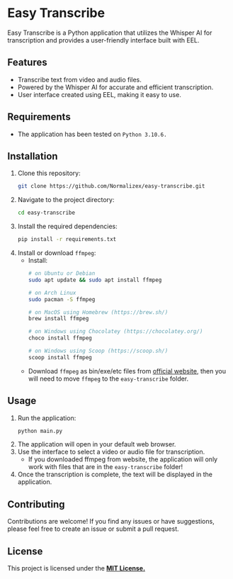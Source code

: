 # Easy Transcribe



Easy Transcribe is a Python application that utilizes the Whisper AI for transcription and provides a user-friendly interface built with EEL.

## Features

- Transcribe text from video and audio files.
- Powered by the Whisper AI for accurate and efficient transcription.
- User interface created using EEL, making it easy to use.

## Requirements
- The application has been tested on `Python 3.10.6.`

## Installation

1. Clone this repository:
    ```bash
    git clone https://github.com/Normalizex/easy-transcribe.git
    ```
2. Navigate to the project directory:
    ```bash
    cd easy-transcribe
    ```
3. Install the required dependencies:
    ```bash
    pip install -r requirements.txt
    ```
4. Install or download `ffmpeg`:
    * Install: 
        ```bash
        # on Ubuntu or Debian
        sudo apt update && sudo apt install ffmpeg

        # on Arch Linux
        sudo pacman -S ffmpeg

        # on MacOS using Homebrew (https://brew.sh/)
        brew install ffmpeg

        # on Windows using Chocolatey (https://chocolatey.org/)
        choco install ffmpeg

        # on Windows using Scoop (https://scoop.sh/)
        scoop install ffmpeg
        ```
    * Download `ffmpeg` as bin/exe/etc files from [official website](https://ffmpeg.org/download.html), then you will need to move `ffmpeg` to the `easy-transcribe` folder.

## Usage
1. Run the application:
    ```bash
    python main.py
    ```
2. The application will open in your default web browser.
3. Use the interface to select a video or audio file for transcription.
    * If you downloaded ffmpeg from website, the application will only work with files that are in the `easy-transcribe` folder!
4. Once the transcription is complete, the text will be displayed in the application.

## Contributing
Contributions are welcome! If you find any issues or have suggestions, please feel free to create an issue or submit a pull request.

## License
This project is licensed under the __[MIT License.](/LICENSE)__